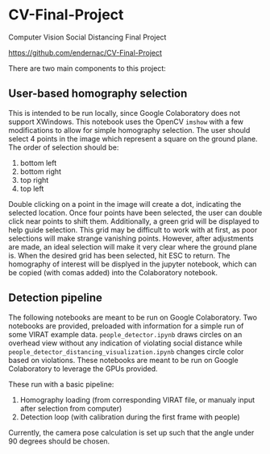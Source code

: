 # CV-Final-Project
Computer Vision Social Distancing Final Project

https://github.com/endernac/CV-Final-Project

There are two main components to this project:

## User-based homography selection
This is intended to be run locally, since Google Colaboratory does not support XWindows. This notebook uses the OpenCV `imshow` with a few modifications to allow for simple homography selection. The user should select 4 points in the image which represent a square on the ground plane. The order of selection should be:
1. bottom left
2. bottom right
3. top right
4. top left

Double clicking on a point in the image will create a dot, indicating the selected location. Once four points have been selected, the user can double click near points to shift them. Additionally, a green grid will be displayed to help guide selection. This grid may be difficult to work with at first, as poor selections will make strange vanishing points. However, after adjustments are made, an ideal selection will make it very clear where the ground plane is. When the desired grid has been selected, hit ESC to return. The homography of interest will be displyed in the jupyter notebook, which can be copied (with comas added) into the Colaboratory notebook.

## Detection pipeline
The following notebooks are meant to be run on Google Colaboratory. Two notebooks are provided, preloaded with information for a simple run of some VIRAT example data. `people_detector.ipynb` draws circles on an overhead view without any indication of violating social distance while `people_detector_distancing_visualization.ipynb` changes circle color based on violations. These notebooks are meant to be run on Google Colaboratory to leverage the GPUs provided. 

These run with a basic pipeline: 
1. Homography loading (from corresponding VIRAT file, or manualy input after selection from computer)
2. Detection loop (with calibration during the first frame with people)

Currently, the camera pose calculation is set up such that the angle under 90 degrees should be chosen. 

